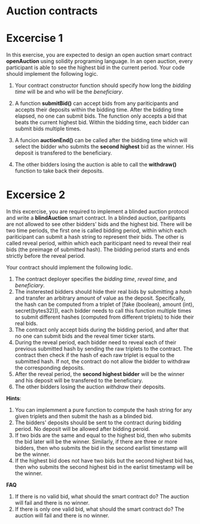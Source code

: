 # Auction contracts

Excercise 1
====
In this exercise, you are expected to design an open auction smart contract **openAuction** using solidity programing language. In an open auction, every participant is able to see the highest bid in the current period. Your code should implement the following logic.

1. Your contract constructor function should specify how long the *bidding time* will be and who will be the *beneficiary*.

2. A function __submitBid()__ can accept bids from any pariticipants and accepts their deposits within the bidding time. After the bidding time elapsed, no one can submit bids. The function only accepts a bid that beats the current highest bid. Within the bidding time, each bidder can submit bids multiple times. 

3. A funcion __auctionEnd()__ can be called after the bidding time which will select the bidder who submits the **second highest** bid as the winner. His deposit is transfered to the beneficiary.

4. The other bidders losing the auction is able to call the __withdraw()__ function to take back their deposits.

Excersice 2
====
In this excercise, you are required to implement a blinded auction protocol and write a **blindAuction** smart contract. In a blinded auction, paritipants are not allowed to see other bidders' bids and the highest bid. There will be two time periods, the first one is called bidding period, within which each pariticipant can submit a hash string to represent their bids. The other is called reveal period, within which each pariticipant need to reveal their real bids (the preimage of submitted hash). The bidding period starts and ends strictly before the reveal period.

Your contract should implement the following lodic.

1. The contract deployer specifies the *bidding time*, *reveal time*, and *beneficiary*.
2. The insterested bidders should hide their real bids by submitting a *hash* and transfer an arbitrary amount of value as the deposit. Specifically, the hash can be computed from a triplet of [fake (boolean), amount (int), secret(bytes32)]), each bidder needs to call this function multiple times to submit different hashes (computed from different triplets) to hide their real bids. 
3. The contract only accept bids during the bidding period, and after that no one can submit bids and the reveal timer ticker starts. 
4. During the reveal period, each bidder need to reveal each of their previous submitted hash by sending the raw triplets to the contract. The contract then check if the hash of each raw triplet is equal to the submitted hash. If not, the contract do not allow the bidder to withdraw the corresponding deposits.
5. After the reveal period, the **second highest bidder** will be the winner and his deposit will be transfered to the beneficiary.
6. The other bidders losing the auction *withdraw* their deposits.

__Hints__:
1. You can implemment a pure function to compute the hash string for any given triplets and then submit the hash as a blinded bid.
2. The bidders' deposits should be sent to the contract during bidding period. No deposit will be allowed after bidding peroid.
3. If two bids are the same and equal to the highest bid, then who submits the bid later will be the winner. Similarly, if there are three or more bidders, then who submits the bid in the second earlist timestamp will be the winner.
4. If the highest bid does not have two bids but the second highest bid has, then who submits the second highest bid in the earlist timestamp will be the winner.

__FAQ__
1. If there is no valid bid, what should the smart contract do? 
   The auction will fail and there is no winner.
2. If there is only one valid bid, what should the smart contract do?
   The auction will fail and there is no winner.

